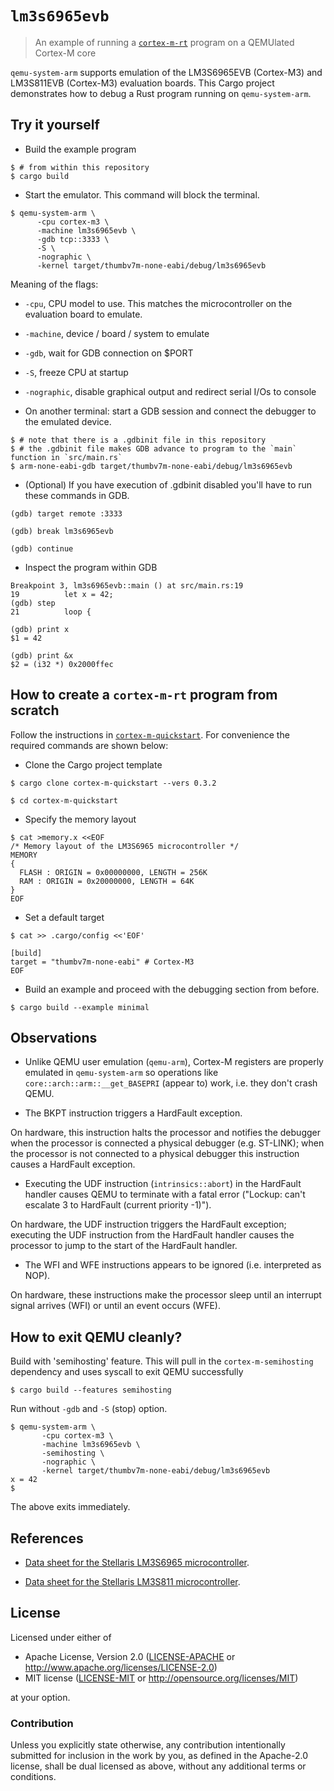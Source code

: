 # `lm3s6965evb`

> An example of running a [`cortex-m-rt`] program on a QEMUlated Cortex-M core

[`cortex-m-rt`]: https://crates.io/crates/cortex-m-rt

`qemu-system-arm` supports emulation of the LM3S6965EVB (Cortex-M3) and LM3S811EVB (Cortex-M3)
evaluation boards. This Cargo project demonstrates how to debug a Rust program running on
`qemu-system-arm`.

## Try it yourself

- Build the example program

``` console
$ # from within this repository
$ cargo build
```

- Start the emulator. This command will block the terminal.

``` console
$ qemu-system-arm \
      -cpu cortex-m3 \
      -machine lm3s6965evb \
      -gdb tcp::3333 \
      -S \
      -nographic \
      -kernel target/thumbv7m-none-eabi/debug/lm3s6965evb
```

Meaning of the flags:

  - `-cpu`, CPU model to use. This matches the microcontroller on the evaluation board to emulate.
  - `-machine`, device / board / system to emulate
  - `-gdb`, wait for GDB connection on $PORT
  - `-S`, freeze CPU at startup
  - `-nographic`, disable graphical output and redirect serial I/Os to console

- On another terminal: start a GDB session and connect the debugger to the emulated device.

``` console
$ # note that there is a .gdbinit file in this repository
$ # the .gdbinit file makes GDB advance to program to the `main` function in `src/main.rs`
$ arm-none-eabi-gdb target/thumbv7m-none-eabi/debug/lm3s6965evb
```

- (Optional) If you have execution of .gdbinit disabled you'll have to run these commands in GDB.

``` console
(gdb) target remote :3333

(gdb) break lm3s6965evb

(gdb) continue
```

- Inspect the program within GDB

``` console
Breakpoint 3, lm3s6965evb::main () at src/main.rs:19
19          let x = 42;
(gdb) step
21          loop {

(gdb) print x
$1 = 42

(gdb) print &x
$2 = (i32 *) 0x2000ffec
```

## How to create a `cortex-m-rt` program from scratch

Follow the instructions in [`cortex-m-quickstart`]. For convenience the required commands are shown
below:

[`cortex-m-quickstart`]: https://docs.rs/cortex-m-quickstart/0.3.1/cortex_m_quickstart/

- Clone the Cargo project template

``` console
$ cargo clone cortex-m-quickstart --vers 0.3.2

$ cd cortex-m-quickstart
```

- Specify the memory layout

``` console
$ cat >memory.x <<EOF
/* Memory layout of the LM3S6965 microcontroller */
MEMORY
{
  FLASH : ORIGIN = 0x00000000, LENGTH = 256K
  RAM : ORIGIN = 0x20000000, LENGTH = 64K
}
EOF
```

- Set a default target

``` console
$ cat >> .cargo/config <<'EOF'

[build]
target = "thumbv7m-none-eabi" # Cortex-M3
EOF
```

- Build an example and proceed with the debugging section from before.

``` console
$ cargo build --example minimal
```

## Observations

- Unlike QEMU user emulation (`qemu-arm`), Cortex-M registers are properly emulated in
  `qemu-system-arm` so operations like `core::arch::arm::__get_BASEPRI` (appear to) work, i.e. they
  don't crash QEMU.

- The BKPT instruction triggers a HardFault exception.

On hardware, this instruction halts the processor and notifies the debugger when the processor is
  connected a physical debugger (e.g. ST-LINK); when the processor is not connected to a physical
  debugger this instruction causes a HardFault exception.

- Executing the UDF instruction (`intrinsics::abort`) in the HardFault handler causes QEMU to
  terminate with a fatal error ("Lockup: can't escalate 3 to HardFault (current priority -1)").

On hardware, the UDF instruction triggers the HardFault exception; executing the UDF instruction
from the HardFault handler causes the processor to jump to the start of the HardFault handler.

- The WFI and WFE instructions appears to be ignored (i.e. interpreted as NOP).

On hardware, these instructions make the processor sleep until an interrupt signal arrives (WFI) or
until an event occurs (WFE).

## How to exit QEMU cleanly?

Build with 'semihosting' feature.
This will pull in the `cortex-m-semihosting` dependency and uses syscall to exit QEMU successfully
```
$ cargo build --features semihosting
```

Run without `-gdb` and `-S` (stop) option.
```
$ qemu-system-arm \
       -cpu cortex-m3 \
       -machine lm3s6965evb \
       -semihosting \
       -nographic \
       -kernel target/thumbv7m-none-eabi/debug/lm3s6965evb
x = 42
$
```

The above exits immediately.

## References

- [Data sheet for the Stellaris LM3S6965
  microcontroller](http://www.ti.com/lit/ds/symlink/lm3s6965.pdf).

- [Data sheet for the Stellaris LM3S811
  microcontroller](http://www.ti.com/lit/ds/symlink/lm3s811.pdf).

## License

Licensed under either of

- Apache License, Version 2.0 ([LICENSE-APACHE](LICENSE-APACHE) or
  http://www.apache.org/licenses/LICENSE-2.0)
- MIT license ([LICENSE-MIT](LICENSE-MIT) or http://opensource.org/licenses/MIT)

at your option.

### Contribution

Unless you explicitly state otherwise, any contribution intentionally submitted for inclusion in the
work by you, as defined in the Apache-2.0 license, shall be dual licensed as above, without any
additional terms or conditions.
